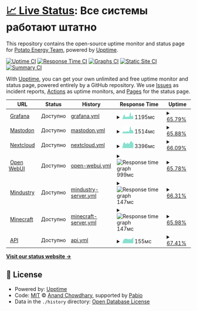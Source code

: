 # [📈 Live Status](https://status.potatoenergy.ru): <!--live status--> **Все системы работают штатно**

This repository contains the open-source uptime monitor and status page for [Potato Energy Team](https://potatoenergy.ru/), powered by [Upptime](https://github.com/upptime/upptime).

[![Uptime CI](https://github.com/potatoenergy/status/workflows/Uptime%20CI/badge.svg)](https://github.com/potatoenergy/status/actions?query=workflow%3A%22Uptime+CI%22)
[![Response Time CI](https://github.com/potatoenergy/status/workflows/Response%20Time%20CI/badge.svg)](https://github.com/potatoenergy/status/actions?query=workflow%3A%22Response+Time+CI%22)
[![Graphs CI](https://github.com/potatoenergy/status/workflows/Graphs%20CI/badge.svg)](https://github.com/potatoenergy/status/actions?query=workflow%3A%22Graphs+CI%22)
[![Static Site CI](https://github.com/potatoenergy/status/workflows/Static%20Site%20CI/badge.svg)](https://github.com/potatoenergy/status/actions?query=workflow%3A%22Static+Site+CI%22)
[![Summary CI](https://github.com/potatoenergy/status/workflows/Summary%20CI/badge.svg)](https://github.com/potatoenergy/status/actions?query=workflow%3A%22Summary+CI%22)

With [Upptime](https://upptime.js.org), you can get your own unlimited and free uptime monitor and status page, powered entirely by a GitHub repository. We use [Issues](https://github.com/potatoenergy/status/issues) as incident reports, [Actions](https://github.com/potatoenergy/status/actions) as uptime monitors, and [Pages](https://status.potatoenergy.ru) for the status page.

<!--start: status pages-->
<!-- This summary is generated by Upptime (https://github.com/upptime/upptime) -->
<!-- Do not edit this manually, your changes will be overwritten -->
<!-- prettier-ignore -->
| URL | Status | History | Response Time | Uptime |
| --- | ------ | ------- | ------------- | ------ |
| <img alt="" src="https://icons.duckduckgo.com/ip3/grafana.potatoenergy.ru.ico" height="13"> [Grafana](https://grafana.potatoenergy.ru/api/health) | Доступно | [grafana.yml](https://github.com/potatoenergy/status/commits/HEAD/history/grafana.yml) | <details><summary><img alt="Response time graph" src="./graphs/grafana/response-time-week.png" height="20"> 1195мс</summary><br><a href="https://status.potatoenergy.ru/history/grafana"><img alt="Response time 1306" src="https://img.shields.io/endpoint?url=https%3A%2F%2Fraw.githubusercontent.com%2Fpotatoenergy%2Fstatus%2FHEAD%2Fapi%2Fgrafana%2Fresponse-time.json"></a><br><a href="https://status.potatoenergy.ru/history/grafana"><img alt="24-hour response time 1350" src="https://img.shields.io/endpoint?url=https%3A%2F%2Fraw.githubusercontent.com%2Fpotatoenergy%2Fstatus%2FHEAD%2Fapi%2Fgrafana%2Fresponse-time-day.json"></a><br><a href="https://status.potatoenergy.ru/history/grafana"><img alt="7-day response time 1195" src="https://img.shields.io/endpoint?url=https%3A%2F%2Fraw.githubusercontent.com%2Fpotatoenergy%2Fstatus%2FHEAD%2Fapi%2Fgrafana%2Fresponse-time-week.json"></a><br><a href="https://status.potatoenergy.ru/history/grafana"><img alt="30-day response time 1306" src="https://img.shields.io/endpoint?url=https%3A%2F%2Fraw.githubusercontent.com%2Fpotatoenergy%2Fstatus%2FHEAD%2Fapi%2Fgrafana%2Fresponse-time-month.json"></a><br><a href="https://status.potatoenergy.ru/history/grafana"><img alt="1-year response time 1306" src="https://img.shields.io/endpoint?url=https%3A%2F%2Fraw.githubusercontent.com%2Fpotatoenergy%2Fstatus%2FHEAD%2Fapi%2Fgrafana%2Fresponse-time-year.json"></a></details> | <details><summary><a href="https://status.potatoenergy.ru/history/grafana">65.79%</a></summary><a href="https://status.potatoenergy.ru/history/grafana"><img alt="All-time uptime 66.17%" src="https://img.shields.io/endpoint?url=https%3A%2F%2Fraw.githubusercontent.com%2Fpotatoenergy%2Fstatus%2FHEAD%2Fapi%2Fgrafana%2Fuptime.json"></a><br><a href="https://status.potatoenergy.ru/history/grafana"><img alt="24-hour uptime 62.33%" src="https://img.shields.io/endpoint?url=https%3A%2F%2Fraw.githubusercontent.com%2Fpotatoenergy%2Fstatus%2FHEAD%2Fapi%2Fgrafana%2Fuptime-day.json"></a><br><a href="https://status.potatoenergy.ru/history/grafana"><img alt="7-day uptime 65.79%" src="https://img.shields.io/endpoint?url=https%3A%2F%2Fraw.githubusercontent.com%2Fpotatoenergy%2Fstatus%2FHEAD%2Fapi%2Fgrafana%2Fuptime-week.json"></a><br><a href="https://status.potatoenergy.ru/history/grafana"><img alt="30-day uptime 66.17%" src="https://img.shields.io/endpoint?url=https%3A%2F%2Fraw.githubusercontent.com%2Fpotatoenergy%2Fstatus%2FHEAD%2Fapi%2Fgrafana%2Fuptime-month.json"></a><br><a href="https://status.potatoenergy.ru/history/grafana"><img alt="1-year uptime 66.17%" src="https://img.shields.io/endpoint?url=https%3A%2F%2Fraw.githubusercontent.com%2Fpotatoenergy%2Fstatus%2FHEAD%2Fapi%2Fgrafana%2Fuptime-year.json"></a></details>
| <img alt="" src="https://icons.duckduckgo.com/ip3/social.potatoenergy.ru.ico" height="13"> [Mastodon](https://social.potatoenergy.ru/health) | Доступно | [mastodon.yml](https://github.com/potatoenergy/status/commits/HEAD/history/mastodon.yml) | <details><summary><img alt="Response time graph" src="./graphs/mastodon/response-time-week.png" height="20"> 1514мс</summary><br><a href="https://status.potatoenergy.ru/history/mastodon"><img alt="Response time 1463" src="https://img.shields.io/endpoint?url=https%3A%2F%2Fraw.githubusercontent.com%2Fpotatoenergy%2Fstatus%2FHEAD%2Fapi%2Fmastodon%2Fresponse-time.json"></a><br><a href="https://status.potatoenergy.ru/history/mastodon"><img alt="24-hour response time 2005" src="https://img.shields.io/endpoint?url=https%3A%2F%2Fraw.githubusercontent.com%2Fpotatoenergy%2Fstatus%2FHEAD%2Fapi%2Fmastodon%2Fresponse-time-day.json"></a><br><a href="https://status.potatoenergy.ru/history/mastodon"><img alt="7-day response time 1514" src="https://img.shields.io/endpoint?url=https%3A%2F%2Fraw.githubusercontent.com%2Fpotatoenergy%2Fstatus%2FHEAD%2Fapi%2Fmastodon%2Fresponse-time-week.json"></a><br><a href="https://status.potatoenergy.ru/history/mastodon"><img alt="30-day response time 1463" src="https://img.shields.io/endpoint?url=https%3A%2F%2Fraw.githubusercontent.com%2Fpotatoenergy%2Fstatus%2FHEAD%2Fapi%2Fmastodon%2Fresponse-time-month.json"></a><br><a href="https://status.potatoenergy.ru/history/mastodon"><img alt="1-year response time 1463" src="https://img.shields.io/endpoint?url=https%3A%2F%2Fraw.githubusercontent.com%2Fpotatoenergy%2Fstatus%2FHEAD%2Fapi%2Fmastodon%2Fresponse-time-year.json"></a></details> | <details><summary><a href="https://status.potatoenergy.ru/history/mastodon">65.88%</a></summary><a href="https://status.potatoenergy.ru/history/mastodon"><img alt="All-time uptime 66.15%" src="https://img.shields.io/endpoint?url=https%3A%2F%2Fraw.githubusercontent.com%2Fpotatoenergy%2Fstatus%2FHEAD%2Fapi%2Fmastodon%2Fuptime.json"></a><br><a href="https://status.potatoenergy.ru/history/mastodon"><img alt="24-hour uptime 62.76%" src="https://img.shields.io/endpoint?url=https%3A%2F%2Fraw.githubusercontent.com%2Fpotatoenergy%2Fstatus%2FHEAD%2Fapi%2Fmastodon%2Fuptime-day.json"></a><br><a href="https://status.potatoenergy.ru/history/mastodon"><img alt="7-day uptime 65.88%" src="https://img.shields.io/endpoint?url=https%3A%2F%2Fraw.githubusercontent.com%2Fpotatoenergy%2Fstatus%2FHEAD%2Fapi%2Fmastodon%2Fuptime-week.json"></a><br><a href="https://status.potatoenergy.ru/history/mastodon"><img alt="30-day uptime 66.15%" src="https://img.shields.io/endpoint?url=https%3A%2F%2Fraw.githubusercontent.com%2Fpotatoenergy%2Fstatus%2FHEAD%2Fapi%2Fmastodon%2Fuptime-month.json"></a><br><a href="https://status.potatoenergy.ru/history/mastodon"><img alt="1-year uptime 66.15%" src="https://img.shields.io/endpoint?url=https%3A%2F%2Fraw.githubusercontent.com%2Fpotatoenergy%2Fstatus%2FHEAD%2Fapi%2Fmastodon%2Fuptime-year.json"></a></details>
| <img alt="" src="https://icons.duckduckgo.com/ip3/cloud.potatoenergy.ru.ico" height="13"> [Nextcloud](https://cloud.potatoenergy.ru/login) | Доступно | [nextcloud.yml](https://github.com/potatoenergy/status/commits/HEAD/history/nextcloud.yml) | <details><summary><img alt="Response time graph" src="./graphs/nextcloud/response-time-week.png" height="20"> 3396мс</summary><br><a href="https://status.potatoenergy.ru/history/nextcloud"><img alt="Response time 3584" src="https://img.shields.io/endpoint?url=https%3A%2F%2Fraw.githubusercontent.com%2Fpotatoenergy%2Fstatus%2FHEAD%2Fapi%2Fnextcloud%2Fresponse-time.json"></a><br><a href="https://status.potatoenergy.ru/history/nextcloud"><img alt="24-hour response time 3627" src="https://img.shields.io/endpoint?url=https%3A%2F%2Fraw.githubusercontent.com%2Fpotatoenergy%2Fstatus%2FHEAD%2Fapi%2Fnextcloud%2Fresponse-time-day.json"></a><br><a href="https://status.potatoenergy.ru/history/nextcloud"><img alt="7-day response time 3396" src="https://img.shields.io/endpoint?url=https%3A%2F%2Fraw.githubusercontent.com%2Fpotatoenergy%2Fstatus%2FHEAD%2Fapi%2Fnextcloud%2Fresponse-time-week.json"></a><br><a href="https://status.potatoenergy.ru/history/nextcloud"><img alt="30-day response time 3584" src="https://img.shields.io/endpoint?url=https%3A%2F%2Fraw.githubusercontent.com%2Fpotatoenergy%2Fstatus%2FHEAD%2Fapi%2Fnextcloud%2Fresponse-time-month.json"></a><br><a href="https://status.potatoenergy.ru/history/nextcloud"><img alt="1-year response time 3584" src="https://img.shields.io/endpoint?url=https%3A%2F%2Fraw.githubusercontent.com%2Fpotatoenergy%2Fstatus%2FHEAD%2Fapi%2Fnextcloud%2Fresponse-time-year.json"></a></details> | <details><summary><a href="https://status.potatoenergy.ru/history/nextcloud">66.09%</a></summary><a href="https://status.potatoenergy.ru/history/nextcloud"><img alt="All-time uptime 66.36%" src="https://img.shields.io/endpoint?url=https%3A%2F%2Fraw.githubusercontent.com%2Fpotatoenergy%2Fstatus%2FHEAD%2Fapi%2Fnextcloud%2Fuptime.json"></a><br><a href="https://status.potatoenergy.ru/history/nextcloud"><img alt="24-hour uptime 65.35%" src="https://img.shields.io/endpoint?url=https%3A%2F%2Fraw.githubusercontent.com%2Fpotatoenergy%2Fstatus%2FHEAD%2Fapi%2Fnextcloud%2Fuptime-day.json"></a><br><a href="https://status.potatoenergy.ru/history/nextcloud"><img alt="7-day uptime 66.09%" src="https://img.shields.io/endpoint?url=https%3A%2F%2Fraw.githubusercontent.com%2Fpotatoenergy%2Fstatus%2FHEAD%2Fapi%2Fnextcloud%2Fuptime-week.json"></a><br><a href="https://status.potatoenergy.ru/history/nextcloud"><img alt="30-day uptime 66.36%" src="https://img.shields.io/endpoint?url=https%3A%2F%2Fraw.githubusercontent.com%2Fpotatoenergy%2Fstatus%2FHEAD%2Fapi%2Fnextcloud%2Fuptime-month.json"></a><br><a href="https://status.potatoenergy.ru/history/nextcloud"><img alt="1-year uptime 66.36%" src="https://img.shields.io/endpoint?url=https%3A%2F%2Fraw.githubusercontent.com%2Fpotatoenergy%2Fstatus%2FHEAD%2Fapi%2Fnextcloud%2Fuptime-year.json"></a></details>
| <img alt="" src="https://icons.duckduckgo.com/ip3/chat.potatoenergy.ru.ico" height="13"> [Open WebUI](https://chat.potatoenergy.ru/health) | Доступно | [open-webui.yml](https://github.com/potatoenergy/status/commits/HEAD/history/open-webui.yml) | <details><summary><img alt="Response time graph" src="./graphs/open-webui/response-time-week.png" height="20"> 999мс</summary><br><a href="https://status.potatoenergy.ru/history/open-webui"><img alt="Response time 1146" src="https://img.shields.io/endpoint?url=https%3A%2F%2Fraw.githubusercontent.com%2Fpotatoenergy%2Fstatus%2FHEAD%2Fapi%2Fopen-webui%2Fresponse-time.json"></a><br><a href="https://status.potatoenergy.ru/history/open-webui"><img alt="24-hour response time 1352" src="https://img.shields.io/endpoint?url=https%3A%2F%2Fraw.githubusercontent.com%2Fpotatoenergy%2Fstatus%2FHEAD%2Fapi%2Fopen-webui%2Fresponse-time-day.json"></a><br><a href="https://status.potatoenergy.ru/history/open-webui"><img alt="7-day response time 999" src="https://img.shields.io/endpoint?url=https%3A%2F%2Fraw.githubusercontent.com%2Fpotatoenergy%2Fstatus%2FHEAD%2Fapi%2Fopen-webui%2Fresponse-time-week.json"></a><br><a href="https://status.potatoenergy.ru/history/open-webui"><img alt="30-day response time 1146" src="https://img.shields.io/endpoint?url=https%3A%2F%2Fraw.githubusercontent.com%2Fpotatoenergy%2Fstatus%2FHEAD%2Fapi%2Fopen-webui%2Fresponse-time-month.json"></a><br><a href="https://status.potatoenergy.ru/history/open-webui"><img alt="1-year response time 1146" src="https://img.shields.io/endpoint?url=https%3A%2F%2Fraw.githubusercontent.com%2Fpotatoenergy%2Fstatus%2FHEAD%2Fapi%2Fopen-webui%2Fresponse-time-year.json"></a></details> | <details><summary><a href="https://status.potatoenergy.ru/history/open-webui">65.78%</a></summary><a href="https://status.potatoenergy.ru/history/open-webui"><img alt="All-time uptime 65.87%" src="https://img.shields.io/endpoint?url=https%3A%2F%2Fraw.githubusercontent.com%2Fpotatoenergy%2Fstatus%2FHEAD%2Fapi%2Fopen-webui%2Fuptime.json"></a><br><a href="https://status.potatoenergy.ru/history/open-webui"><img alt="24-hour uptime 65.38%" src="https://img.shields.io/endpoint?url=https%3A%2F%2Fraw.githubusercontent.com%2Fpotatoenergy%2Fstatus%2FHEAD%2Fapi%2Fopen-webui%2Fuptime-day.json"></a><br><a href="https://status.potatoenergy.ru/history/open-webui"><img alt="7-day uptime 65.78%" src="https://img.shields.io/endpoint?url=https%3A%2F%2Fraw.githubusercontent.com%2Fpotatoenergy%2Fstatus%2FHEAD%2Fapi%2Fopen-webui%2Fuptime-week.json"></a><br><a href="https://status.potatoenergy.ru/history/open-webui"><img alt="30-day uptime 65.87%" src="https://img.shields.io/endpoint?url=https%3A%2F%2Fraw.githubusercontent.com%2Fpotatoenergy%2Fstatus%2FHEAD%2Fapi%2Fopen-webui%2Fuptime-month.json"></a><br><a href="https://status.potatoenergy.ru/history/open-webui"><img alt="1-year uptime 65.87%" src="https://img.shields.io/endpoint?url=https%3A%2F%2Fraw.githubusercontent.com%2Fpotatoenergy%2Fstatus%2FHEAD%2Fapi%2Fopen-webui%2Fuptime-year.json"></a></details>
| <img alt="" src="https://icons.duckduckgo.com/ip3/null.ico" height="13"> [Mindustry](connect.potatoenergy.ru) | Доступно | [mindustry-server.yml](https://github.com/potatoenergy/status/commits/HEAD/history/mindustry-server.yml) | <details><summary><img alt="Response time graph" src="./graphs/mindustry-server/response-time-week.png" height="20"> 147мс</summary><br><a href="https://status.potatoenergy.ru/history/mindustry-server"><img alt="Response time 163" src="https://img.shields.io/endpoint?url=https%3A%2F%2Fraw.githubusercontent.com%2Fpotatoenergy%2Fstatus%2FHEAD%2Fapi%2Fmindustry-server%2Fresponse-time.json"></a><br><a href="https://status.potatoenergy.ru/history/mindustry-server"><img alt="24-hour response time 153" src="https://img.shields.io/endpoint?url=https%3A%2F%2Fraw.githubusercontent.com%2Fpotatoenergy%2Fstatus%2FHEAD%2Fapi%2Fmindustry-server%2Fresponse-time-day.json"></a><br><a href="https://status.potatoenergy.ru/history/mindustry-server"><img alt="7-day response time 147" src="https://img.shields.io/endpoint?url=https%3A%2F%2Fraw.githubusercontent.com%2Fpotatoenergy%2Fstatus%2FHEAD%2Fapi%2Fmindustry-server%2Fresponse-time-week.json"></a><br><a href="https://status.potatoenergy.ru/history/mindustry-server"><img alt="30-day response time 162" src="https://img.shields.io/endpoint?url=https%3A%2F%2Fraw.githubusercontent.com%2Fpotatoenergy%2Fstatus%2FHEAD%2Fapi%2Fmindustry-server%2Fresponse-time-month.json"></a><br><a href="https://status.potatoenergy.ru/history/mindustry-server"><img alt="1-year response time 163" src="https://img.shields.io/endpoint?url=https%3A%2F%2Fraw.githubusercontent.com%2Fpotatoenergy%2Fstatus%2FHEAD%2Fapi%2Fmindustry-server%2Fresponse-time-year.json"></a></details> | <details><summary><a href="https://status.potatoenergy.ru/history/mindustry-server">66.31%</a></summary><a href="https://status.potatoenergy.ru/history/mindustry-server"><img alt="All-time uptime 65.38%" src="https://img.shields.io/endpoint?url=https%3A%2F%2Fraw.githubusercontent.com%2Fpotatoenergy%2Fstatus%2FHEAD%2Fapi%2Fmindustry-server%2Fuptime.json"></a><br><a href="https://status.potatoenergy.ru/history/mindustry-server"><img alt="24-hour uptime 66.33%" src="https://img.shields.io/endpoint?url=https%3A%2F%2Fraw.githubusercontent.com%2Fpotatoenergy%2Fstatus%2FHEAD%2Fapi%2Fmindustry-server%2Fuptime-day.json"></a><br><a href="https://status.potatoenergy.ru/history/mindustry-server"><img alt="7-day uptime 66.31%" src="https://img.shields.io/endpoint?url=https%3A%2F%2Fraw.githubusercontent.com%2Fpotatoenergy%2Fstatus%2FHEAD%2Fapi%2Fmindustry-server%2Fuptime-week.json"></a><br><a href="https://status.potatoenergy.ru/history/mindustry-server"><img alt="30-day uptime 66.30%" src="https://img.shields.io/endpoint?url=https%3A%2F%2Fraw.githubusercontent.com%2Fpotatoenergy%2Fstatus%2FHEAD%2Fapi%2Fmindustry-server%2Fuptime-month.json"></a><br><a href="https://status.potatoenergy.ru/history/mindustry-server"><img alt="1-year uptime 65.38%" src="https://img.shields.io/endpoint?url=https%3A%2F%2Fraw.githubusercontent.com%2Fpotatoenergy%2Fstatus%2FHEAD%2Fapi%2Fmindustry-server%2Fuptime-year.json"></a></details>
| <img alt="" src="https://icons.duckduckgo.com/ip3/null.ico" height="13"> [Minecraft](connect.potatoenergy.ru) | Доступно | [minecraft-server.yml](https://github.com/potatoenergy/status/commits/HEAD/history/minecraft-server.yml) | <details><summary><img alt="Response time graph" src="./graphs/minecraft-server/response-time-week.png" height="20"> 147мс</summary><br><a href="https://status.potatoenergy.ru/history/minecraft-server"><img alt="Response time 161" src="https://img.shields.io/endpoint?url=https%3A%2F%2Fraw.githubusercontent.com%2Fpotatoenergy%2Fstatus%2FHEAD%2Fapi%2Fminecraft-server%2Fresponse-time.json"></a><br><a href="https://status.potatoenergy.ru/history/minecraft-server"><img alt="24-hour response time 155" src="https://img.shields.io/endpoint?url=https%3A%2F%2Fraw.githubusercontent.com%2Fpotatoenergy%2Fstatus%2FHEAD%2Fapi%2Fminecraft-server%2Fresponse-time-day.json"></a><br><a href="https://status.potatoenergy.ru/history/minecraft-server"><img alt="7-day response time 147" src="https://img.shields.io/endpoint?url=https%3A%2F%2Fraw.githubusercontent.com%2Fpotatoenergy%2Fstatus%2FHEAD%2Fapi%2Fminecraft-server%2Fresponse-time-week.json"></a><br><a href="https://status.potatoenergy.ru/history/minecraft-server"><img alt="30-day response time 161" src="https://img.shields.io/endpoint?url=https%3A%2F%2Fraw.githubusercontent.com%2Fpotatoenergy%2Fstatus%2FHEAD%2Fapi%2Fminecraft-server%2Fresponse-time-month.json"></a><br><a href="https://status.potatoenergy.ru/history/minecraft-server"><img alt="1-year response time 161" src="https://img.shields.io/endpoint?url=https%3A%2F%2Fraw.githubusercontent.com%2Fpotatoenergy%2Fstatus%2FHEAD%2Fapi%2Fminecraft-server%2Fresponse-time-year.json"></a></details> | <details><summary><a href="https://status.potatoenergy.ru/history/minecraft-server">65.98%</a></summary><a href="https://status.potatoenergy.ru/history/minecraft-server"><img alt="All-time uptime 65.30%" src="https://img.shields.io/endpoint?url=https%3A%2F%2Fraw.githubusercontent.com%2Fpotatoenergy%2Fstatus%2FHEAD%2Fapi%2Fminecraft-server%2Fuptime.json"></a><br><a href="https://status.potatoenergy.ru/history/minecraft-server"><img alt="24-hour uptime 63.59%" src="https://img.shields.io/endpoint?url=https%3A%2F%2Fraw.githubusercontent.com%2Fpotatoenergy%2Fstatus%2FHEAD%2Fapi%2Fminecraft-server%2Fuptime-day.json"></a><br><a href="https://status.potatoenergy.ru/history/minecraft-server"><img alt="7-day uptime 65.98%" src="https://img.shields.io/endpoint?url=https%3A%2F%2Fraw.githubusercontent.com%2Fpotatoenergy%2Fstatus%2FHEAD%2Fapi%2Fminecraft-server%2Fuptime-week.json"></a><br><a href="https://status.potatoenergy.ru/history/minecraft-server"><img alt="30-day uptime 66.21%" src="https://img.shields.io/endpoint?url=https%3A%2F%2Fraw.githubusercontent.com%2Fpotatoenergy%2Fstatus%2FHEAD%2Fapi%2Fminecraft-server%2Fuptime-month.json"></a><br><a href="https://status.potatoenergy.ru/history/minecraft-server"><img alt="1-year uptime 65.30%" src="https://img.shields.io/endpoint?url=https%3A%2F%2Fraw.githubusercontent.com%2Fpotatoenergy%2Fstatus%2FHEAD%2Fapi%2Fminecraft-server%2Fuptime-year.json"></a></details>
| <img alt="" src="https://icons.duckduckgo.com/ip3/null.ico" height="13"> [API](connect.potatoenergy.ru) | Доступно | [api.yml](https://github.com/potatoenergy/status/commits/HEAD/history/api.yml) | <details><summary><img alt="Response time graph" src="./graphs/api/response-time-week.png" height="20"> 155мс</summary><br><a href="https://status.potatoenergy.ru/history/api"><img alt="Response time 151" src="https://img.shields.io/endpoint?url=https%3A%2F%2Fraw.githubusercontent.com%2Fpotatoenergy%2Fstatus%2FHEAD%2Fapi%2Fapi%2Fresponse-time.json"></a><br><a href="https://status.potatoenergy.ru/history/api"><img alt="24-hour response time 162" src="https://img.shields.io/endpoint?url=https%3A%2F%2Fraw.githubusercontent.com%2Fpotatoenergy%2Fstatus%2FHEAD%2Fapi%2Fapi%2Fresponse-time-day.json"></a><br><a href="https://status.potatoenergy.ru/history/api"><img alt="7-day response time 155" src="https://img.shields.io/endpoint?url=https%3A%2F%2Fraw.githubusercontent.com%2Fpotatoenergy%2Fstatus%2FHEAD%2Fapi%2Fapi%2Fresponse-time-week.json"></a><br><a href="https://status.potatoenergy.ru/history/api"><img alt="30-day response time 151" src="https://img.shields.io/endpoint?url=https%3A%2F%2Fraw.githubusercontent.com%2Fpotatoenergy%2Fstatus%2FHEAD%2Fapi%2Fapi%2Fresponse-time-month.json"></a><br><a href="https://status.potatoenergy.ru/history/api"><img alt="1-year response time 151" src="https://img.shields.io/endpoint?url=https%3A%2F%2Fraw.githubusercontent.com%2Fpotatoenergy%2Fstatus%2FHEAD%2Fapi%2Fapi%2Fresponse-time-year.json"></a></details> | <details><summary><a href="https://status.potatoenergy.ru/history/api">67.41%</a></summary><a href="https://status.potatoenergy.ru/history/api"><img alt="All-time uptime 67.16%" src="https://img.shields.io/endpoint?url=https%3A%2F%2Fraw.githubusercontent.com%2Fpotatoenergy%2Fstatus%2FHEAD%2Fapi%2Fapi%2Fuptime.json"></a><br><a href="https://status.potatoenergy.ru/history/api"><img alt="24-hour uptime 67.61%" src="https://img.shields.io/endpoint?url=https%3A%2F%2Fraw.githubusercontent.com%2Fpotatoenergy%2Fstatus%2FHEAD%2Fapi%2Fapi%2Fuptime-day.json"></a><br><a href="https://status.potatoenergy.ru/history/api"><img alt="7-day uptime 67.41%" src="https://img.shields.io/endpoint?url=https%3A%2F%2Fraw.githubusercontent.com%2Fpotatoenergy%2Fstatus%2FHEAD%2Fapi%2Fapi%2Fuptime-week.json"></a><br><a href="https://status.potatoenergy.ru/history/api"><img alt="30-day uptime 67.16%" src="https://img.shields.io/endpoint?url=https%3A%2F%2Fraw.githubusercontent.com%2Fpotatoenergy%2Fstatus%2FHEAD%2Fapi%2Fapi%2Fuptime-month.json"></a><br><a href="https://status.potatoenergy.ru/history/api"><img alt="1-year uptime 67.16%" src="https://img.shields.io/endpoint?url=https%3A%2F%2Fraw.githubusercontent.com%2Fpotatoenergy%2Fstatus%2FHEAD%2Fapi%2Fapi%2Fuptime-year.json"></a></details>

<!--end: status pages-->

[**Visit our status website →**](https://status.potatoenergy.ru)

## 📄 License

- Powered by: [Upptime](https://github.com/upptime/upptime)
- Code: [MIT](./LICENSE) © [Anand Chowdhary](https://anandchowdhary.com), supported by [Pabio](https://pabio.com)
- Data in the `./history` directory: [Open Database License](https://opendatacommons.org/licenses/odbl/1-0/)
